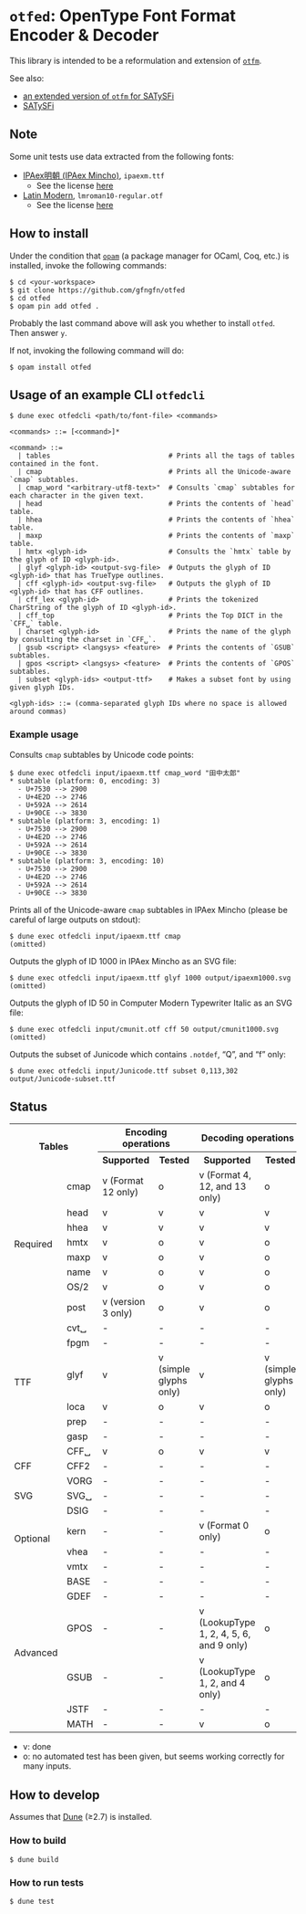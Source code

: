
# `otfed`: OpenType Font Format Encoder & Decoder

This library is intended to be a reformulation and extension of [`otfm`](https://github.com/dbuenzli/otfm).

See also:

* [an extended version of `otfm` for SATySFi](https://github.com/gfngfn/otfm)
* [SATySFi](https://github.com/gfngfn/SATySFi)


## Note

Some unit tests use data extracted from the following fonts:

* [IPAex明朝 (IPAex Mincho)](https://moji.or.jp/ipafont/), `ipaexm.ttf`
  - See the license [here](https://moji.or.jp/ipafont/license/)
* [Latin Modern](http://www.gust.org.pl/projects/e-foundry/latin-modern), `lmroman10-regular.otf`
  - See the license [here](http://www.gust.org.pl/projects/e-foundry/latin-modern#section-2)


## How to install

Under the condition that [`opam`](https://opam.ocaml.org/) (a package manager for OCaml, Coq, etc.) is installed, invoke the following commands:

```console
$ cd <your-workspace>
$ git clone https://github.com/gfngfn/otfed
$ cd otfed
$ opam pin add otfed .
```

Probably the last command above will ask you whether to install `otfed`. Then answer `y`.

If not, invoking the following command will do:

```console
$ opam install otfed
```


## Usage of an example CLI `otfedcli`

```console
$ dune exec otfedcli <path/to/font-file> <commands>

<commands> ::= [<command>]*

<command> ::=
  | tables                             # Prints all the tags of tables contained in the font.
  | cmap                               # Prints all the Unicode-aware `cmap` subtables.
  | cmap_word "<arbitrary-utf8-text>"  # Consults `cmap` subtables for each character in the given text.
  | head                               # Prints the contents of `head` table.
  | hhea                               # Prints the contents of `hhea` table.
  | maxp                               # Prints the contents of `maxp` table.
  | hmtx <glyph-id>                    # Consults the `hmtx` table by the glyph of ID <glyph-id>.
  | glyf <glyph-id> <output-svg-file>  # Outputs the glyph of ID <glyph-id> that has TrueType outlines.
  | cff <glyph-id> <output-svg-file>   # Outputs the glyph of ID <glyph-id> that has CFF outlines.
  | cff_lex <glyph-id>                 # Prints the tokenized CharString of the glyph of ID <glyph-id>.
  | cff_top                            # Prints the Top DICT in the `CFF␣` table.
  | charset <glyph-id>                 # Prints the name of the glyph by consulting the charset in `CFF␣`.
  | gsub <script> <langsys> <feature>  # Prints the contents of `GSUB` subtables.
  | gpos <script> <langsys> <feature>  # Prints the contents of `GPOS` subtables.
  | subset <glyph-ids> <output-ttf>    # Makes a subset font by using given glyph IDs.

<glyph-ids> ::= (comma-separated glyph IDs where no space is allowed around commas)
```

### Example usage

Consults `cmap` subtables by Unicode code points:

```console
$ dune exec otfedcli input/ipaexm.ttf cmap_word "田中太郎"
* subtable (platform: 0, encoding: 3)
  - U+7530 --> 2900
  - U+4E2D --> 2746
  - U+592A --> 2614
  - U+90CE --> 3830
* subtable (platform: 3, encoding: 1)
  - U+7530 --> 2900
  - U+4E2D --> 2746
  - U+592A --> 2614
  - U+90CE --> 3830
* subtable (platform: 3, encoding: 10)
  - U+7530 --> 2900
  - U+4E2D --> 2746
  - U+592A --> 2614
  - U+90CE --> 3830
```

Prints all of the Unicode-aware `cmap` subtables in IPAex Mincho (please be careful of large outputs on stdout):

```console
$ dune exec otfedcli input/ipaexm.ttf cmap
(omitted)
```

Outputs the glyph of ID 1000 in IPAex Mincho as an SVG file:

```console
$ dune exec otfedcli input/ipaexm.ttf glyf 1000 output/ipaexm1000.svg
(omitted)
```

Outputs the glyph of ID 50 in Computer Modern Typewriter Italic as an SVG file:

```console
$ dune exec otfedcli input/cmunit.otf cff 50 output/cmunit1000.svg
(omitted)
```

Outputs the subset of Junicode which contains `.notdef`, “Q”, and “f” only:

```console
$ dune exec otfedcli input/Junicode.ttf subset 0,113,302 output/Junicode-subset.ttf
```


## Status

<table>
  <tr>
    <th rowspan="2" colspan="2">Tables</th>
    <th colspan="2">Encoding operations</th>
    <th colspan="3">Decoding operations</th>
  </tr>
  <tr>
    <th>Supported</th><th>Tested</th><th>Supported</th><th>Tested</th>
  </tr>
  <tr><td rowspan="8">Required</td>
      <td>cmap</td><td>v (Format 12 only)</td><td>o</td><td>v (Format 4, 12, and 13 only)</td><td>o</td></tr>
  <tr><td>head</td><td>v</td><td>v</td><td>v</td><td>v</td></tr>
  <tr><td>hhea</td><td>v</td><td>v</td><td>v</td><td>v</td></tr>
  <tr><td>hmtx</td><td>v</td><td>o</td><td>v</td><td>o</td></tr>
  <tr><td>maxp</td><td>v</td><td>o</td><td>v</td><td>o</td></tr>
  <tr><td>name</td><td>v</td><td>o</td><td>v</td><td>o</td></tr>
  <tr><td>OS/2</td><td>v</td><td>o</td><td>v</td><td>o</td></tr>
  <tr><td>post</td><td>v (version 3 only)</td><td>o</td><td>v</td><td>o</td></tr>

  <tr><td rowspan="6">TTF</td>
      <td>cvt␣</td><td>-</td><td>-</td><td>-</td><td>-</td></tr>
  <tr><td>fpgm</td><td>-</td><td>-</td><td>-</td><td>-</td></tr>
  <tr><td>glyf</td><td>v</td><td>v (simple glyphs only)</td><td>v</td><td>v (simple glyphs only)</td></tr>
  <tr><td>loca</td><td>v</td><td>o</td><td>v</td><td>o</td></tr>
  <tr><td>prep</td><td>-</td><td>-</td><td>-</td><td>-</td></tr>
  <tr><td>gasp</td><td>-</td><td>-</td><td>-</td><td>-</td></tr>

  <tr><td rowspan="3">CFF</td>
      <td>CFF␣</td><td>v</td><td>o</td><td>v</td><td>v</td></tr>
  <tr><td>CFF2</td><td>-</td><td>-</td><td>-</td><td>-</td></tr>
  <tr><td>VORG</td><td>-</td><td>-</td><td>-</td><td>-</td></tr>

  <tr><td rowspan="1">SVG</td>
      <td>SVG␣</td><td>-</td><td>-</td><td>-</td><td>-</td></tr>

  <tr><td rowspan="4">Optional</td>
      <td>DSIG</td><td>-</td><td>-</td><td>-</td><td>-</td></tr>
  <tr><td>kern</td><td>-</td><td>-</td><td>v (Format 0 only)</td><td>o</td></tr>
  <tr><td>vhea</td><td>-</td><td>-</td><td>-</td><td>-</td></tr>
  <tr><td>vmtx</td><td>-</td><td>-</td><td>-</td><td>-</td></tr>

  <tr><td rowspan="7">Advanced</td>
      <td>BASE</td><td>-</td><td>-</td><td>-</td><td>-</td></tr>
  <tr><td>GDEF</td><td>-</td><td>-</td><td>-</td><td>-</td></tr>
  <tr><td>GPOS</td><td>-</td><td>-</td><td>v (LookupType 1, 2, 4, 5, 6, and 9 only)</td><td>o</td></tr>
  <tr><td>GSUB</td><td>-</td><td>-</td><td>v (LookupType 1, 2, and 4 only)</td><td>o</td></tr>
  <tr><td>JSTF</td><td>-</td><td>-</td><td>-</td><td>-</td></tr>
  <tr><td>MATH</td><td>-</td><td>-</td><td>v</td><td>o</td></tr>
</table>

* v: done
* o: no automated test has been given, but seems working correctly for many inputs.


## How to develop

Assumes that [Dune](https://dune.build/) (≥2.7) is installed.

### How to build

```console
$ dune build
```

### How to run tests

```console
$ dune test
```
